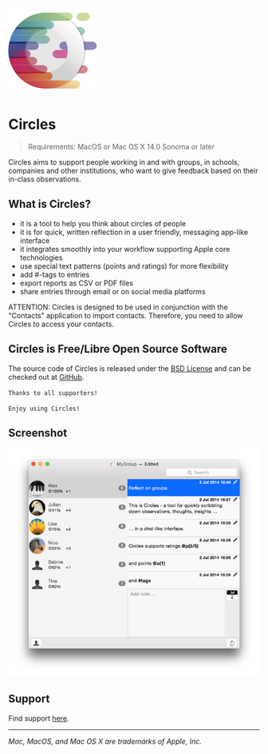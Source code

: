 ![Circles Icon](circlesicon.png)

# Circles

> Requirements: MacOS or Mac OS X 14.0 Sonoma or later


Circles aims to support people working in and with groups, in schools, companies and other institutions, who want to give feedback based on their in-class observations.

## What is Circles?

* it is a tool to help you think about circles of people
* it is for quick, written reflection in a user friendly, messaging app-like interface
* it integrates smoothly into your workflow supporting Apple core technologies
* use special text patterns (points and ratings) for more flexibility
* add #-tags to entries
* export reports as CSV or PDF files
* share entries through email or on social media platforms

ATTENTION: Circles is designed to be used in conjunction with the "Contacts" application to import contacts. Therefore, you need to allow Circles to access your contacts.

## Circles is Free/Libre Open Source Software

The source code of Circles is released under the [BSD License](https://en.wikipedia.org/wiki/BSD_licenses) and can be checked out at [GitHub](https://github.com/davidhaselb/Circles).


`Thanks to all supporters!`


`Enjoy using Circles!`



## Screenshot

![Circles Screenshot](CirclesScreenshot.png)

## Support

Find support [here](https://github.com/davidhaselb/Circles/projects/1).

* * *
_Mac, MacOS, and Mac OS X are trademarks of Apple, Inc._
